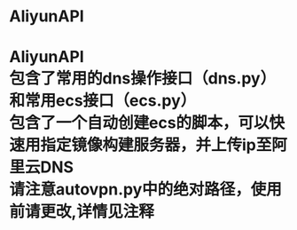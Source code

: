 # AliyunAPI
AliyunAPI<br>
包含了常用的dns操作接口（dns.py）和常用ecs接口（ecs.py）<br>
包含了一个自动创建ecs的脚本，可以快速用指定镜像构建服务器，并上传ip至阿里云DNS<br>
请注意autovpn.py中的绝对路径，使用前请更改,详情见注释
=====
